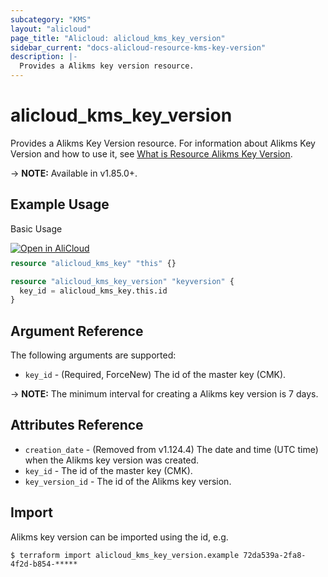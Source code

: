 ```yaml
---
subcategory: "KMS"
layout: "alicloud"
page_title: "Alicloud: alicloud_kms_key_version"
sidebar_current: "docs-alicloud-resource-kms-key-version"
description: |-
  Provides a Alikms key version resource.
---
```


# alicloud\_kms\_key\_version

Provides a Alikms Key Version resource. For information about Alikms Key Version and how to use it, see [What is Resource Alikms Key Version](https://www.alibabacloud.com/help/doc-detail/133838.htm).

-> **NOTE:** Available in v1.85.0+.

## Example Usage

Basic Usage

<div style="display: block;margin-bottom: 40px;"><div class="oics-button" style="float: right;position: absolute;margin-bottom: 10px;">
  <a href="https://api.aliyun.com/api-tools/terraform?resource=alicloud_kms_key_version&exampleId=937ac091-4c3c-bdf4-3361-6136e5014c6f75cffdf1&activeTab=example&spm=docs.r.kms_key_version.0.937ac0914c&intl_lang=EN_US" target="_blank">
    <img alt="Open in AliCloud" src="https://img.alicdn.com/imgextra/i1/O1CN01hjjqXv1uYUlY56FyX_!!6000000006049-55-tps-254-36.svg" style="max-height: 44px; max-width: 100%;">
  </a>
</div></div>

```terraform
resource "alicloud_kms_key" "this" {}

resource "alicloud_kms_key_version" "keyversion" {
  key_id = alicloud_kms_key.this.id
}
```
## Argument Reference

The following arguments are supported:

* `key_id` - (Required, ForceNew) The id of the master key (CMK).

-> **NOTE:** The minimum interval for creating a Alikms key version is 7 days.


## Attributes Reference

* `creation_date` - (Removed from v1.124.4) The date and time (UTC time) when the Alikms key version was created.
* `key_id` - The id of the master key (CMK).
* `key_version_id` - The id of the Alikms key version.


## Import

Alikms key version can be imported using the id, e.g.

```shell
$ terraform import alicloud_kms_key_version.example 72da539a-2fa8-4f2d-b854-*****	
```
